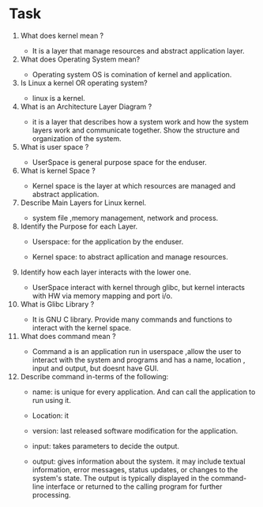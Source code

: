 # Task 

<ol> 
<li>What does kernel mean ?</li>

- It is a layer that manage resources and abstract application layer.

<li>What does Operating System mean?</li>

- Operating system OS is comination of kernel and application.

<li>Is Linux a kernel OR operating system?</li>

- linux is a kernel.

<li>What is an Architecture Layer Diagram ?</li>

- it is a layer that describes how a system work and how the system layers work and communicate together. Show the structure and organization of the system.

<li>What is user space ?</li>

- UserSpace is general purpose space for the enduser.

<li>What is kernel Space ?</li>

- Kernel space is the layer at which resources are managed and abstract application.

<li>Describe Main Layers for Linux kernel.</li>

- system file ,memory management, network and process. 

<li>Identify the Purpose for each Layer.</li>

- Userspace: for the application by the enduser.

- Kernel space: to abstract apllication and manage resources.

<li>Identify how each layer interacts with the lower one.</li>

- UserSpace interact with kernel through glibc, but kernel interacts with HW via memory mapping and port i/o.

<li>What is Glibc Library ?</li>

- It is GNU C library. Provide many commands and functions to interact with the kernel space.

<li>What does command mean ?</li>

- Command a is an application run in userspace ,allow the user to interact with the system and programs and has a name, location , input and output, but doesnt have GUI.

<li>Describe command in-terms of the following:</li>

- name: is unique for every application. And can call the application to run using it.

- Location: it 

- version: last released software modification for the application. 

- input: takes parameters to decide the output.

- output: gives information about the system. it may include textual information, error messages, status updates, or changes to the system's state. The output is typically displayed in the command-line interface or returned to the calling program for further processing.

</ol>
